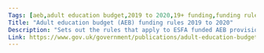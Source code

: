 ```yaml
---
Tags: [aeb,adult education budget,2019 to 2020,19+ funding,funding rules,abr19]
Title: "Adult education budget (AEB) funding rules 2019 to 2020"
Description: "Sets out the rules that apply to ESFA funded AEB provision for the 2019 to 2020 funding year."
Link: https://www.gov.uk/government/publications/adult-education-budget-aeb-funding-rules-2019-to-2020
---
```

